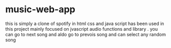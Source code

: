 # music-web-app
this  is simply a clone of spotify in html css and java script has been used
in this project mainly focused on jvascript audio functions and library . you can go to next song and aldo go to prevois song and can select any random song 
